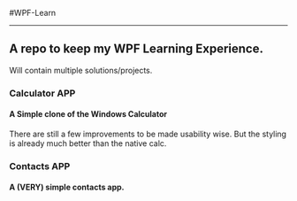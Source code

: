 #WPF-Learn

---
## A repo to keep my WPF Learning Experience. 

Will contain multiple solutions/projects. 

### Calculator APP 
#### A Simple clone of the Windows Calculator
 There are still a few improvements to be made usability wise.
 But the styling is already much better than the native calc.
 
 ### Contacts APP
 #### A (VERY) simple contacts app. 


